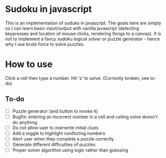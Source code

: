# Sudoku in javascript
This is an implementation of suduko in javascript. The goals here are simply
so I can learn basic input/output with vanilla javascript (detecting keypresses
and location of mouse clicks, rendering things to a canvas). It is *not* to
implement a fancy sudoku logical solver or puzzle generator - hence why I use
brute force to solve puzzles.

# How to use
Click a cell then type a number.
Hit 's' to solve. (Currently broken, see to-do)

## To-do
- [ ] Puzzle generator (and button to invoke it)
- [ ] Bugfix: entering an incorrect number in a cell and calling solve doesn't do anything
- [ ] Do not allow user to overwrite initial clues
- [ ] Add a toggle to highlight conflicting numbers
- [ ] Alert user when they complete a puzzle correctly
- [ ] Generate different difficulties of puzzles
- [ ] Proper solver algorithm using logic rather than guessing
